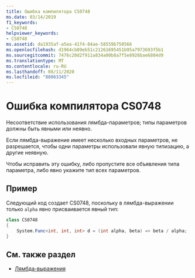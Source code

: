 ```yaml
---
title: Ошибка компилятора CS0748
ms.date: 03/14/2019
f1_keywords:
- CS0748
helpviewer_keywords:
- CS0748
ms.assetid: da1935af-a5ea-41f4-84ae-58559b750566
ms.openlocfilehash: d1964cb89eb51c21261695451b95a7973693f5b1
ms.sourcegitcommit: 7476c20d2f911a834a00b8a7f5e8926bae6804d9
ms.translationtype: MT
ms.contentlocale: ru-RU
ms.lasthandoff: 08/11/2020
ms.locfileid: "88063345"
---
```

# <a name="compiler-error-cs0748"></a>Ошибка компилятора CS0748

Несоответствие использования лямбда-параметров; типы параметров должны быть явными или неявно.
  
Если лямбда-выражение имеет несколько входных параметров, не разрешается, чтобы одни параметры использовали явную типизацию, а другие неявную.

Чтобы исправить эту ошибку, либо пропустите все объявления типа параметра, либо явно укажите тип всех параметров.
  
## <a name="example"></a>Пример

Следующий код создает CS0748, поскольку в лямбда-выражении только `alpha` явно присваивается явный тип:

```csharp
class CS0748  
{  
    System.Func<int, int, int> d = (int alpha, beta) => beta / alpha;
}  
```

## <a name="see-also"></a>См. также раздел

- [Лямбда-выражения](../language-reference/operators/lambda-expressions.md)
